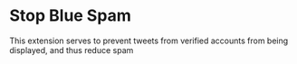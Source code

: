 # Stop Blue Spam

This extension serves to prevent tweets from verified accounts from being displayed, and thus reduce spam
